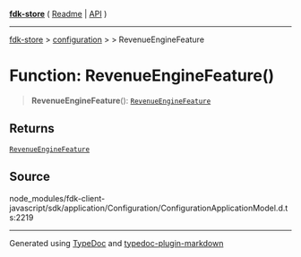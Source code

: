 [**fdk-store**](../../../README.md) ( [Readme](../../../README.md) \| [API](../../../API.md) )

---

[fdk-store](../../../API.md) > [configuration](../../README.md) > [<internal>](../README.md) > RevenueEngineFeature

# Function: RevenueEngineFeature()

> **RevenueEngineFeature**(): [`RevenueEngineFeature`](../type-aliases/type-alias.RevenueEngineFeature.md)

## Returns

[`RevenueEngineFeature`](../type-aliases/type-alias.RevenueEngineFeature.md)

## Source

node_modules/fdk-client-javascript/sdk/application/Configuration/ConfigurationApplicationModel.d.ts:2219

---

Generated using [TypeDoc](https://typedoc.org/) and [typedoc-plugin-markdown](https://www.npmjs.com/package/typedoc-plugin-markdown)
